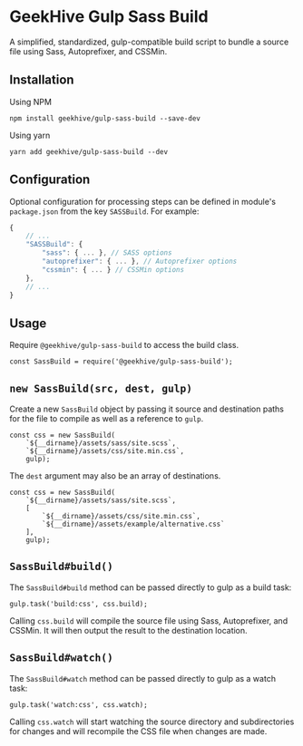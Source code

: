 # GeekHive Gulp Sass Build

A simplified, standardized, gulp-compatible build script to bundle a source file using Sass, Autoprefixer, and CSSMin.

## Installation

Using NPM

```
npm install geekhive/gulp-sass-build --save-dev
```

Using yarn

```
yarn add geekhive/gulp-sass-build --dev
```

## Configuration

Optional configuration for processing steps can be defined in module's `package.json` from the key `SASSBuild`.  For example:

```js
{
    // ...
    "SASSBuild": {
        "sass": { ... }, // SASS options
        "autoprefixer": { ... }, // Autoprefixer options
        "cssmin": { ... } // CSSMin options
    },
    // ...
}
```

## Usage

Require `@geekhive/gulp-sass-build` to access the build class.

```
const SassBuild = require('@geekhive/gulp-sass-build');
```

## `new SassBuild(src, dest, gulp)`

Create a new `SassBuild` object by passing it source and destination paths for the file to compile as well as a reference to `gulp`.

```
const css = new SassBuild(
    `${__dirname}/assets/sass/site.scss`,
    `${__dirname}/assets/css/site.min.css`,
    gulp);
```

The `dest` argument may also be an array of destinations.

```
const css = new SassBuild(
    `${__dirname}/assets/sass/site.scss`,
    [
        `${__dirname}/assets/css/site.min.css`,
        `${__dirname}/assets/example/alternative.css`
    ],
    gulp);
```

## `SassBuild#build()`

The `SassBuild#build` method can be passed directly to gulp as a build task:

```
gulp.task('build:css', css.build);
```

Calling `css.build` will compile the source file using Sass, Autoprefixer, and CSSMin. It will then output the result to the destination location.

## `SassBuild#watch()`

The `SassBuild#watch` method can be passed directly to gulp as a watch task:

```
gulp.task('watch:css', css.watch);
```

Calling `css.watch` will start watching the source directory and subdirectories for changes and will recompile the CSS file when changes are made.